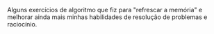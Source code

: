 Alguns exercícios de algoritmo que fiz para "refrescar a memória" e melhorar ainda mais minhas habilidades de resolução de problemas e raciocínio.
